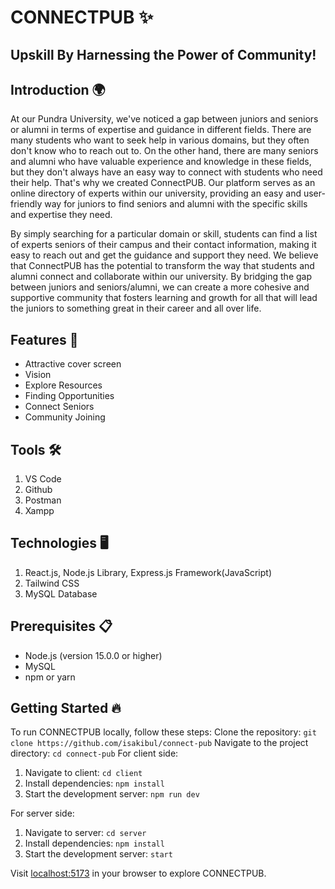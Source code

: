 # CONNECTPUB ✨
## Upskill By Harnessing the Power of Community!

## Introduction 🌍
At our Pundra University, we've noticed a gap between juniors and seniors or alumni in terms of expertise and guidance in different fields. There are many students who want to seek help in various domains, but they often don't know who to reach out to. On the other hand, there are many seniors and alumni who have valuable experience and knowledge in these fields, but they don't always have an easy way to connect with students who need their help. That's why we created ConnectPUB. Our platform serves as an online directory of experts within our university, providing an easy and user-friendly way for juniors to find seniors and alumni with the specific skills and expertise they need.

By simply searching for a particular domain or skill, students can find a list of experts seniors of their campus and their contact information, making it easy to reach out and get the guidance and support they need. We believe that ConnectPUB has the potential to transform the way that students and alumni connect and collaborate within our university. By bridging the gap between juniors and seniors/alumni, we can create a more cohesive and supportive community that fosters learning and growth for all that will lead the juniors to something great in their career and all over life.

## Features 🧩
- Attractive cover screen
- Vision
- Explore Resources
- Finding Opportunities
- Connect Seniors
- Community Joining

## Tools 🛠️
1. VS Code
2. Github
3. Postman
4. Xampp

## Technologies 🖥️
1. React.js, Node.js Library, Express.js Framework(JavaScript)
2. Tailwind CSS
3. MySQL Database

## Prerequisites 📋
- Node.js (version 15.0.0 or higher)
- MySQL
- npm or yarn

## Getting Started 🔥
To run CONNECTPUB locally, follow these steps:
Clone the repository: `git clone https://github.com/isakibul/connect-pub`
Navigate to the project directory: `cd connect-pub`
For client side:
1. Navigate to client: `cd client`
2. Install dependencies: `npm install`
3. Start the development server: `npm run dev`

For server side:
1. Navigate to server: `cd server`
2. Install dependencies: `npm install`
3. Start the development server: `start`

Visit [localhost:5173](http://localhost:5173) in your browser to explore CONNECTPUB.

